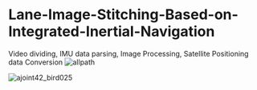# Lane-Image-Stitching-Based-on-Integrated-Inertial-Navigation
Video dividing, IMU data parsing, Image Processing, Satellite Positioning data Conversion
![allpath](https://user-images.githubusercontent.com/60951105/184294359-c9f583bc-2eab-45dd-9a1d-d11d64a0247f.JPG)

![ajoint42_bird025](https://user-images.githubusercontent.com/60951105/184294627-564c7b65-7902-4ba0-921f-375d0e365160.jpg)
